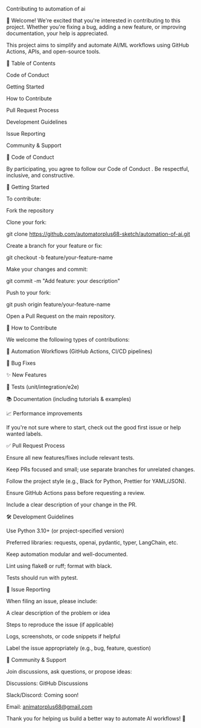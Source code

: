 Contributing to automation of ai

👋 Welcome! We're excited that you're interested in contributing to this project. Whether you're fixing a bug, adding a new feature, or improving documentation, your help is appreciated.

This project aims to simplify and automate AI/ML workflows using GitHub Actions, APIs, and open-source tools.

🧭 Table of Contents

Code of Conduct

Getting Started

How to Contribute

Pull Request Process

Development Guidelines

Issue Reporting

Community & Support

📜 Code of Conduct

By participating, you agree to follow our Code of Conduct
. Be respectful, inclusive, and constructive.

🚀 Getting Started

To contribute:

Fork the repository

Clone your fork:

git clone https://github.com/automatorplus68-sketch/automation-of-ai.git


Create a branch for your feature or fix:

git checkout -b feature/your-feature-name


Make your changes and commit:

git commit -m "Add feature: your description"


Push to your fork:

git push origin feature/your-feature-name


Open a Pull Request on the main repository.

🤖 How to Contribute

We welcome the following types of contributions:

🤖 Automation Workflows (GitHub Actions, CI/CD pipelines)

🐞 Bug Fixes

✨ New Features

🧪 Tests (unit/integration/e2e)

📚 Documentation (including tutorials & examples)

📈 Performance improvements

If you're not sure where to start, check out the good first issue
 or help wanted
 labels.

✅ Pull Request Process

Ensure all new features/fixes include relevant tests.

Keep PRs focused and small; use separate branches for unrelated changes.

Follow the project style (e.g., Black for Python, Prettier for YAML/JSON).

Ensure GitHub Actions pass before requesting a review.

Include a clear description of your change in the PR.

🛠️ Development Guidelines

Use Python 3.10+ (or project-specified version)

Preferred libraries: requests, openai, pydantic, typer, LangChain, etc.

Keep automation modular and well-documented.

Lint using flake8 or ruff; format with black.

Tests should run with pytest.

🐛 Issue Reporting

When filing an issue, please include:

A clear description of the problem or idea

Steps to reproduce the issue (if applicable)

Logs, screenshots, or code snippets if helpful

Label the issue appropriately (e.g., bug, feature, question)

💬 Community & Support

Join discussions, ask questions, or propose ideas:

Discussions: GitHub Discussions

Slack/Discord: Coming soon!

Email: animatorplus68@gmail.com

Thank you for helping us build a better way to automate AI workflows! 🙌
